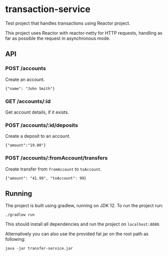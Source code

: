 # transaction-service

Test project that handles transactions using Reactor project.

This project uses Reactor with reactor-netty for HTTP requests,
handling as far as possible the request in asynchronous mode.


## API
### POST /accounts
Create an account.
```
{"name": "John Smith"}
```

### GET /accounts/:id
Get account details, if it exists.

### POST /accounts/:id/deposits
Create a deposit to an account.
```
{"amount":"19.00"}
```

### POST /accounts/:fromAccount/transfers
Create transfer from `fromAccount` to `toAccount`.
```
{"amount": "41.99", "toAccount": 99}
```

## Running
The project is built using gradlew, running on JDK 12.
To run the project run:
```
./gradlew run
```
This should install all dependencies and run the project on `localhost:8080`.

Alternatively you can also use the provided fat jar on the root path as following:
```
java -jar transfer-service.jar
```

